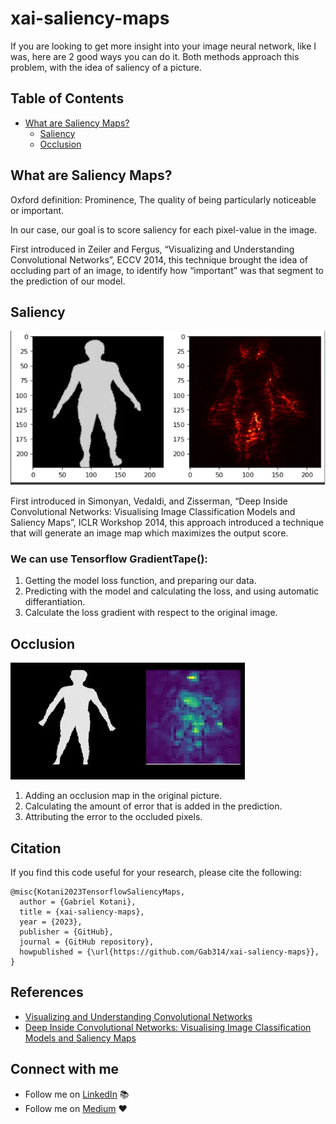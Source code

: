 # xai-saliency-maps

If you are looking to get more insight into your image neural network, like I was, here are 2 good ways you can do it. Both methods approach this problem, with the idea of saliency of a picture.

## Table of Contents
  * [What are Saliency Maps?](#what-are-saliency-maps)
    + [Saliency](#Saliency)
    + [Occlusion](#Occlusion)

## What are Saliency Maps?

Oxford definition: Prominence, The quality of being particularly noticeable or important.

In our case, our goal is to score saliency for each pixel-value in the image.

First introduced in Zeiler and Fergus, “Visualizing and Understanding Convolutional Networks”, ECCV 2014, this technique brought the idea of occluding part of an image, to identify how “important” was that segment to the prediction of our model.

## Saliency

![Occlusion](./images/saliency_1.png)

First introduced in Simonyan, Vedaldi, and Zisserman, “Deep Inside Convolutional Networks: Visualising Image Classification Models and Saliency Maps”, ICLR Workshop 2014, this approach introduced a technique that will generate an image map which maximizes the output score.

### We can use Tensorflow GradientTape():

1. Getting the model loss function, and preparing our data.
2. Predicting with the model and calculating the loss, and using automatic differantiation.
3. Calculate the loss gradient with respect to the original image.

## Occlusion

![Occlusion](./images/occlusion_1.png)

1. Adding an occlusion map in the original picture.
2. Calculating the amount of error that is added in the prediction.
3. Attributing the error to the occluded pixels.

## Citation

If you find this code useful for your research, please cite the following:

```
@misc{Kotani2023TensorflowSaliencyMaps,
  author = {Gabriel Kotani},
  title = {xai-saliency-maps},
  year = {2023},
  publisher = {GitHub},
  journal = {GitHub repository},
  howpublished = {\url{https://github.com/Gab314/xai-saliency-maps}},
}
```

## References
+ [Visualizing and Understanding Convolutional Networks](https://arxiv.org/abs/1311.2901)
+ [Deep Inside Convolutional Networks: Visualising Image Classification Models and Saliency Maps](https://arxiv.org/abs/1312.6034)

## Connect with me

* Follow me on [LinkedIn](https://www.linkedin.com/in/gabriel-kotani/) :books:
* Follow me on [Medium](https://medium.com/@gabriel.o.k) :heart: